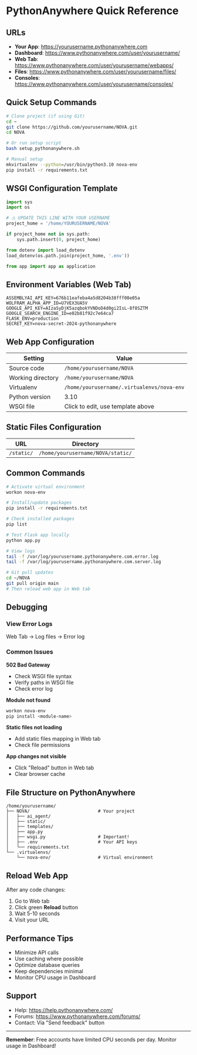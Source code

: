 # PythonAnywhere Quick Reference

## URLs
- **Your App**: https://yourusername.pythonanywhere.com
- **Dashboard**: https://www.pythonanywhere.com/user/yourusername/
- **Web Tab**: https://www.pythonanywhere.com/user/yourusername/webapps/
- **Files**: https://www.pythonanywhere.com/user/yourusername/files/
- **Consoles**: https://www.pythonanywhere.com/user/yourusername/consoles/

## Quick Setup Commands

```bash
# Clone project (if using Git)
cd ~
git clone https://github.com/yourusername/NOVA.git
cd NOVA

# Or run setup script
bash setup_pythonanywhere.sh

# Manual setup
mkvirtualenv --python=/usr/bin/python3.10 nova-env
pip install -r requirements.txt
```

## WSGI Configuration Template

```python
import sys
import os

# ⚠️ UPDATE THIS LINE WITH YOUR USERNAME
project_home = '/home/YOURUSERNAME/NOVA'

if project_home not in sys.path:
    sys.path.insert(0, project_home)

from dotenv import load_dotenv
load_dotenv(os.path.join(project_home, '.env'))

from app import app as application
```

## Environment Variables (Web Tab)

```
ASSEMBLYAI_API_KEY=676b11eafeba4a5d8204b38fff08e05a
WOLFRAM_ALPHA_APP_ID=U7VEX3UA5V
GOOGLE_API_KEY=AIzaSyDjK5azqbokYVNDoD4d0gi2IsL-8f8SZTM
GOOGLE_SEARCH_ENGINE_ID=e02b81f92c7e64ca7
FLASK_ENV=production
SECRET_KEY=nova-secret-2024-pythonanywhere
```

## Web App Configuration

| Setting | Value |
|---------|-------|
| Source code | `/home/yourusername/NOVA` |
| Working directory | `/home/yourusername/NOVA` |
| Virtualenv | `/home/yourusername/.virtualenvs/nova-env` |
| Python version | 3.10 |
| WSGI file | Click to edit, use template above |

## Static Files Configuration

| URL | Directory |
|-----|-----------|
| `/static/` | `/home/yourusername/NOVA/static/` |

## Common Commands

```bash
# Activate virtual environment
workon nova-env

# Install/update packages
pip install -r requirements.txt

# Check installed packages
pip list

# Test Flask app locally
python app.py

# View logs
tail -f /var/log/yourusername.pythonanywhere.com.error.log
tail -f /var/log/yourusername.pythonanywhere.com.server.log

# Git pull updates
cd ~/NOVA
git pull origin main
# Then reload web app in Web tab
```

## Debugging

### View Error Logs
Web Tab → Log files → Error log

### Common Issues

**502 Bad Gateway**
- Check WSGI file syntax
- Verify paths in WSGI file
- Check error log

**Module not found**
```bash
workon nova-env
pip install <module-name>
```

**Static files not loading**
- Add static files mapping in Web tab
- Check file permissions

**App changes not visible**
- Click "Reload" button in Web tab
- Clear browser cache

## File Structure on PythonAnywhere

```
/home/yourusername/
├── NOVA/                          # Your project
│   ├── ai_agent/
│   ├── static/
│   ├── templates/
│   ├── app.py
│   ├── wsgi.py                    # Important!
│   ├── .env                       # Your API keys
│   └── requirements.txt
└── .virtualenvs/
    └── nova-env/                  # Virtual environment
```

## Reload Web App

After any code changes:
1. Go to Web tab
2. Click green **Reload** button
3. Wait 5-10 seconds
4. Visit your URL

## Performance Tips

- Minimize API calls
- Use caching where possible
- Optimize database queries
- Keep dependencies minimal
- Monitor CPU usage in Dashboard

## Support

- Help: https://help.pythonanywhere.com/
- Forums: https://www.pythonanywhere.com/forums/
- Contact: Via "Send feedback" button

---

**Remember**: Free accounts have limited CPU seconds per day. Monitor usage in Dashboard!

